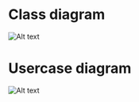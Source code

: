 # Class diagram

![Alt text](http://image.noelshack.com/fichiers/2014/49/1417768656-class-diagram.png)


# Usercase diagram

![Alt text](http://image.noelshack.com/fichiers/2014/49/1417699756-cas-utilisation.png)